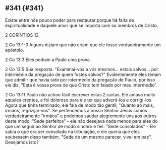 ## #341 {#341}

Existe entre nós pouco poder para restaurar porque há falta de espiritualidade e daquele amor que se importa com os membros de Cristo.

2 CORÍNTIOS 13

2 Co 13:1-3 Alguns diziam que não criam que ele fosse verdadeiramente um apóstolo.

2 Co 13:3 Eles pediam a Paulo uma prova.

2 Co 13:5 Sua resposta. &quot;Examinai-vos a vós mesmos... estais salvos... por intermédio da pregação de quem fostes salvos?&quot; Evidentemente eles teriam que admitir que havia sido por intermédio da pregação de Paulo, por isso ele diz, &quot;Esta é vossa prova de que Cristo tem falado por meu intermédio&quot;.

2 Co 13:11 Paulo não achou fácil escrever estas 2 cartas. Ele amava muito aqueles crentes, e foi doloroso para ele ter que adverti-los e corrigi-los. Agora que tinha terminado, ele fala de modo tão gentil, &quot;Quanto ao mais, irmãos, regozijai-vos&quot;. Se pertencemos a nosso Senhor Jesus somos verdadeiramente &quot;irmãos&quot; e podemos saudar alegremente uns aos outros deste modo. &quot;Sede perfeitos&quot; - ele não desejava nada menos para eles do que um seguir ao Senhor de modo sincero e fiel. &quot;Sede consolados&quot; - Ele sabia o que era ser consolado na tribulação, e ele queria que eles soubessem disso também. &quot;Sede de um mesmo parecer, vivei em paz&quot;. Desejamos isto?